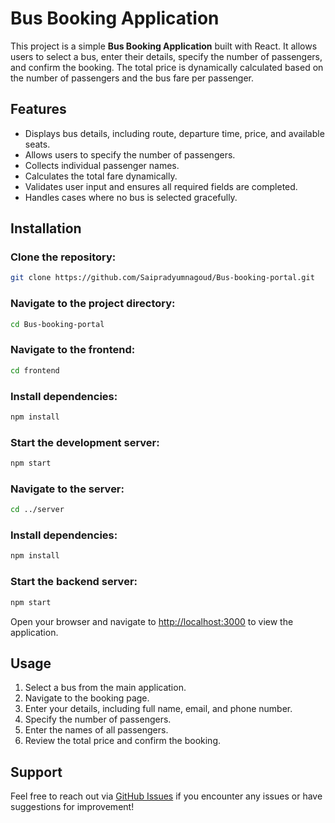 
# Bus Booking Application

This project is a simple **Bus Booking Application** built with React. It allows users to select a bus, enter their details, specify the number of passengers, and confirm the booking. The total price is dynamically calculated based on the number of passengers and the bus fare per passenger.

## Features

- Displays bus details, including route, departure time, price, and available seats.
- Allows users to specify the number of passengers.
- Collects individual passenger names.
- Calculates the total fare dynamically.
- Validates user input and ensures all required fields are completed.
- Handles cases where no bus is selected gracefully.

## Installation

### Clone the repository:

```bash
git clone https://github.com/Saipradyumnagoud/Bus-booking-portal.git
```

### Navigate to the project directory:

```bash
cd Bus-booking-portal
```

### Navigate to the frontend:

```bash
cd frontend
```

### Install dependencies:

```bash
npm install
```

### Start the development server:

```bash
npm start
```

### Navigate to the server:

```bash
cd ../server
```

### Install dependencies:

```bash
npm install
```

### Start the backend server:

```bash
npm start
```

Open your browser and navigate to [http://localhost:3000](http://localhost:3000) to view the application.

## Usage

1. Select a bus from the main application.
2. Navigate to the booking page.
3. Enter your details, including full name, email, and phone number.
4. Specify the number of passengers.
5. Enter the names of all passengers.
6. Review the total price and confirm the booking.

## Support

Feel free to reach out via [GitHub Issues](https://github.com/Saipradyumnagoud/Bus-booking-portal/issues) if you encounter any issues or have suggestions for improvement!
